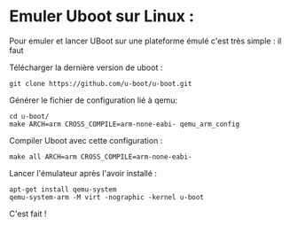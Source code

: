 # Emuler Uboot sur Linux :

Pour emuler et lancer UBoot sur une plateforme émulé c'est très simple : 
il faut

Télécharger la dernière version de uboot :
```
git clone https://github.com/u-boot/u-boot.git
```

Générer le fichier de configuration lié à qemu:
```
cd u-boot/
make ARCH=arm CROSS_COMPILE=arm-none-eabi- qemu_arm_config
```

Compiler Uboot avec cette configuration :
```
make all ARCH=arm CROSS_COMPILE=arm-none-eabi-
```

Lancer l'émulateur après l'avoir installé :
```
apt-get install qemu-system
qemu-system-arm -M virt -nographic -kernel u-boot
```

C'est fait !
